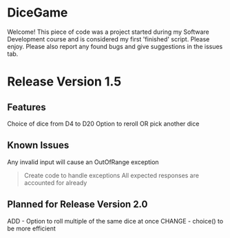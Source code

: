 # DiceGame
Welcome! This piece of code was a project started during my Software Development course and is considered my first 'finished' script. Please enjoy.
Please also report any found bugs and give suggestions in the issues tab.

# Release Version 1.5
## Features
Choice of dice from D4 to D20
Option to reroll OR pick another dice

## Known Issues
Any invalid input will cause an OutOfRange exception
> Create code to handle exceptions
> All expected responses are accounted for already

## Planned for Release Version 2.0
ADD - Option to roll multiple of the same dice at once
CHANGE - choice() to be more efficient
